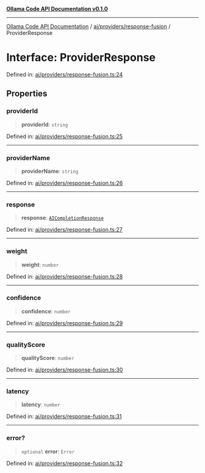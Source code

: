 [**Ollama Code API Documentation v0.1.0**](../../../../README.md)

***

[Ollama Code API Documentation](../../../../modules.md) / [ai/providers/response-fusion](../README.md) / ProviderResponse

# Interface: ProviderResponse

Defined in: [ai/providers/response-fusion.ts:24](https://github.com/erichchampion/ollama-code/blob/3fe0ce113b10803e1393cbc2fdc48d5134e8d686/ollama-code/src/ai/providers/response-fusion.ts#L24)

## Properties

### providerId

> **providerId**: `string`

Defined in: [ai/providers/response-fusion.ts:25](https://github.com/erichchampion/ollama-code/blob/3fe0ce113b10803e1393cbc2fdc48d5134e8d686/ollama-code/src/ai/providers/response-fusion.ts#L25)

***

### providerName

> **providerName**: `string`

Defined in: [ai/providers/response-fusion.ts:26](https://github.com/erichchampion/ollama-code/blob/3fe0ce113b10803e1393cbc2fdc48d5134e8d686/ollama-code/src/ai/providers/response-fusion.ts#L26)

***

### response

> **response**: [`AICompletionResponse`](../../interfaces/AICompletionResponse.md)

Defined in: [ai/providers/response-fusion.ts:27](https://github.com/erichchampion/ollama-code/blob/3fe0ce113b10803e1393cbc2fdc48d5134e8d686/ollama-code/src/ai/providers/response-fusion.ts#L27)

***

### weight

> **weight**: `number`

Defined in: [ai/providers/response-fusion.ts:28](https://github.com/erichchampion/ollama-code/blob/3fe0ce113b10803e1393cbc2fdc48d5134e8d686/ollama-code/src/ai/providers/response-fusion.ts#L28)

***

### confidence

> **confidence**: `number`

Defined in: [ai/providers/response-fusion.ts:29](https://github.com/erichchampion/ollama-code/blob/3fe0ce113b10803e1393cbc2fdc48d5134e8d686/ollama-code/src/ai/providers/response-fusion.ts#L29)

***

### qualityScore

> **qualityScore**: `number`

Defined in: [ai/providers/response-fusion.ts:30](https://github.com/erichchampion/ollama-code/blob/3fe0ce113b10803e1393cbc2fdc48d5134e8d686/ollama-code/src/ai/providers/response-fusion.ts#L30)

***

### latency

> **latency**: `number`

Defined in: [ai/providers/response-fusion.ts:31](https://github.com/erichchampion/ollama-code/blob/3fe0ce113b10803e1393cbc2fdc48d5134e8d686/ollama-code/src/ai/providers/response-fusion.ts#L31)

***

### error?

> `optional` **error**: `Error`

Defined in: [ai/providers/response-fusion.ts:32](https://github.com/erichchampion/ollama-code/blob/3fe0ce113b10803e1393cbc2fdc48d5134e8d686/ollama-code/src/ai/providers/response-fusion.ts#L32)

